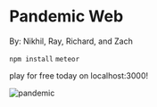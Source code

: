 # Pandemic Web
By: Nikhil, Ray, Richard, and Zach

`npm install` 
`meteor`

play for free today on localhost:3000!

![pandemic](https://github.com/user-attachments/assets/ac55576a-5180-4a27-80e5-37c14a4de982)
